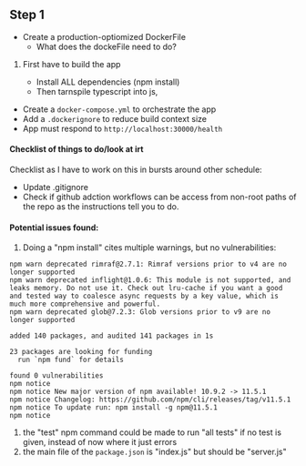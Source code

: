 

## Step 1

- Create a production-optiomized DockerFile
  - What does the dockeFile need to do?

1. First have to build the app

   - Install ALL dependencies (npm install)
   - Then tarnspile typescript into js, 



- Create a `docker-compose.yml` to orchestrate the app
- Add a `.dockerignore` to reduce build context size
- App must respond to `http://localhost:30000/health`

#### Checklist of things to do/look at irt
Checklist as I have to work on this in bursts around other schedule:


- Update .gitignore
- Check if github adction workflows can be access from non-root paths of the repo as the instructions tell you to do.


#### Potential issues found:

1. Doing a "npm install" cites multiple warnings, but no vulnerabilities:

```
npm warn deprecated rimraf@2.7.1: Rimraf versions prior to v4 are no longer supported
npm warn deprecated inflight@1.0.6: This module is not supported, and leaks memory. Do not use it. Check out lru-cache if you want a good and tested way to coalesce async requests by a key value, which is much more comprehensive and powerful.
npm warn deprecated glob@7.2.3: Glob versions prior to v9 are no longer supported

added 140 packages, and audited 141 packages in 1s

23 packages are looking for funding
  run `npm fund` for details

found 0 vulnerabilities
npm notice
npm notice New major version of npm available! 10.9.2 -> 11.5.1
npm notice Changelog: https://github.com/npm/cli/releases/tag/v11.5.1
npm notice To update run: npm install -g npm@11.5.1
npm notice
```

1. the "test" npm command could be made to run "all tests" if no test is given, instead of now where it just errors
2. the main file of the `package.json` is "index.js" but should be "server.js"